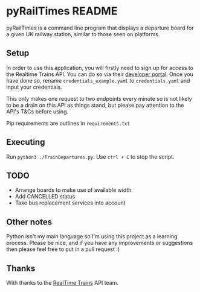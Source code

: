 # pyRailTimes README

pyRailTimes is a command line program that displays a departure board for a given UK railway station,
similar to those seen on platforms. 

## Setup

In order to use this application, you will firstly need to sign up for access to the Realtime Trains API.
You can do so via their [developer portal](https://api.rtt.io/). Once you have done so, rename 
`credentials_example.yaml` to `credentials.yaml` and input your credentials. 

This only makes one request to two endpoints every minute so is not likely to be a drain on this API as things stand,
but please pay attention to the API's T&Cs before using.

Pip requirements are outlines in `requirements.txt`

## Executing

Run `python3 ./TrainDepartures.py`. Use `ctrl + C` to stop the script.

## TODO
* Arrange boards to make use of available width
* Add CANCELLED status
* Take bus replacement services into account

## Other notes

Python isn't my main language so I'm using this project as a learning process. Please be nice, and if you have
any improvements or suggestions then please feel free to put in a pull request :)

## Thanks

With thanks to the [RealTime Trains](https://www.realtimetrains.co.uk/) API team.

